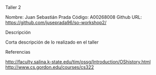 Taller 2

Nombre: Juan Sebastián Prada
Código: A00268008
Github URL: https://github.com/juseprada96/so-workshop2/

Descripción

Corta descripción de lo realizado en el taller

Referencias

http://faculty.salina.k-state.edu/tim/ossg/Introduction/OShistory.html
http://www.cs.gordon.edu/courses/cs322
